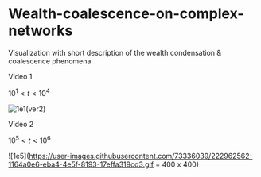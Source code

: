 # Wealth-coalescence-on-complex-networks
Visualization with short description of the wealth condensation &amp; coalescence phenomena 

Video 1 

$10^1 < t < 10^4$

![1e1(ver2)](https://user-images.githubusercontent.com/73336039/222962780-09d48f36-2c93-4184-89f4-752f862a84bf.gif)

Video 2

$10^5 < t < 10^6$

![1e5](https://user-images.githubusercontent.com/73336039/222962562-1164a0e6-eba4-4e5f-8193-17effa319cd3.gif = 400 x 400)

